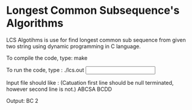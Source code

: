 Longest Common Subsequence's Algorithms
=======================================

LCS Algotihms is use for find longest common sub sequence from given two string using dynamic programming in C language.

To compile the code, type: make

To run the code, type : ./lcs.out <input file.txt>

Input file should like : (Catuation first line should be null terminated, however second line is not.)
ABCSA
BCDD

Output: <Common Sequence> <Size of Sequence>
BC 2


